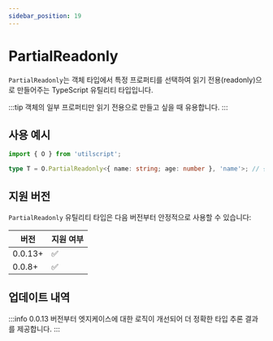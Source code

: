 ```yaml
---
sidebar_position: 19
---
```


# PartialReadonly

`PartialReadonly`는 객체 타입에서 특정 프로퍼티를 선택하여 읽기 전용(readonly)으로 만들어주는 TypeScript 유틸리티 타입입니다.

:::tip
객체의 일부 프로퍼티만 읽기 전용으로 만들고 싶을 때 유용합니다.
:::

## 사용 예시

```ts
import { O } from 'utilscript';

type T = O.PartialReadonly<{ name: string; age: number }, 'name'>; // { readonly name: string; age: number }
```

## 지원 버전

`PartialReadonly` 유틸리티 타입은 다음 버전부터 안정적으로 사용할 수 있습니다:

| 버전    | 지원 여부 |
| ------- | --------- |
| 0.0.13+ | ✅        |
| 0.0.8+  | ✅        |

## 업데이트 내역

:::info
0.0.13 버전부터 엣지케이스에 대한 로직이 개선되어 더 정확한 타입 추론 결과를 제공합니다.
:::
